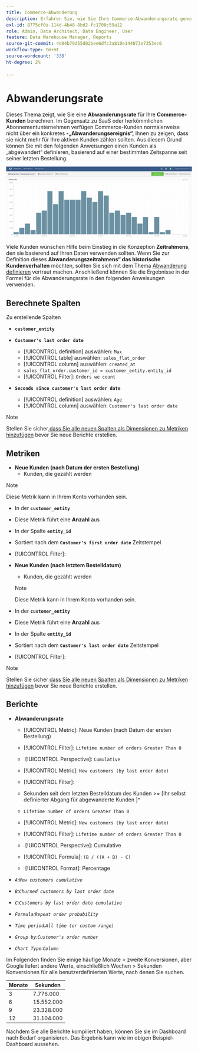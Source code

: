 ```yaml
---
title: Commerce-Abwanderung
description: Erfahren Sie, wie Sie Ihre Commerce-Abwanderungsrate generieren und analysieren.
exl-id: 8775cf0a-114d-4b48-8bd2-fc1700c59a12
role: Admin, Data Architect, Data Engineer, User
feature: Data Warehouse Manager, Reports
source-git-commit: 4d04b79d55d02bee6dfc3a810e144073e7353ec0
workflow-type: tm+mt
source-wordcount: '338'
ht-degree: 2%

---
```


# Abwanderungsrate

Dieses Thema zeigt, wie Sie eine **Abwanderungsrate** für Ihre **Commerce-Kunden** berechnen. Im Gegensatz zu SaaS oder herkömmlichen Abonnementunternehmen verfügen Commerce-Kunden normalerweise nicht über ein konkretes **-„Abwanderungsereignis“,** Ihnen zu zeigen, dass sie nicht mehr für Ihre aktiven Kunden zählen sollten. Aus diesem Grund können Sie mit den folgenden Anweisungen einen Kunden als „abgewandert“ definieren, basierend auf einer bestimmten Zeitspanne seit seiner letzten Bestellung.

![Visualisierung der Abwanderungsrate mit der Kundenbindung im Zeitverlauf](../../assets/Churn_rate_image.png)

Viele Kunden wünschen Hilfe beim Einstieg in die Konzeption **Zeitrahmens**, den sie basierend auf ihren Daten verwenden sollten. Wenn Sie zur Definition dieses **Abwanderungszeitrahmens“ das historische Kundenverhalten** möchten, sollten Sie sich mit dem Thema [Abwanderung definieren](../analysis/define-cust-churn.md) vertraut machen. Anschließend können Sie die Ergebnisse in der Formel für die Abwanderungsrate in den folgenden Anweisungen verwenden.

## Berechnete Spalten

Zu erstellende Spalten

* **`customer_entity`**
* **`Customer's last order date`**
   * [!UICONTROL definition] auswählen: `Max`
   * [!UICONTROL table] auswählen: `sales_flat_order`
   * [!UICONTROL column] auswählen: `created_at`
   * `sales_flat_order.customer_id = customer_entity.entity_id`
   * [!UICONTROL Filter]: `Orders we count`

* **`Seconds since customer's last order date`**
   * [!UICONTROL definition] auswählen: `Age`
   * [!UICONTROL column] auswählen: `Customer's last order date`

>[!NOTE]
>
>Stellen Sie sicher[&#x200B; dass Sie alle neuen Spalten als Dimensionen zu Metriken hinzufügen](../data-warehouse-mgr/manage-data-dimensions-metrics.md) bevor Sie neue Berichte erstellen.

## Metriken

* **Neue Kunden (nach Datum der ersten Bestellung)**
   * Kunden, die gezählt werden

>[!NOTE]
>
>Diese Metrik kann in Ihrem Konto vorhanden sein.

* In der **`customer_entity`**
* Diese Metrik führt eine **Anzahl** aus
* In der Spalte **`entity_id`**
* Sortiert nach dem **`Customer's first order date`** Zeitstempel
* [!UICONTROL Filter]:

* **Neue Kunden (nach letztem Bestelldatum)**
   * Kunden, die gezählt werden

  >[!NOTE]
  >
  >Diese Metrik kann in Ihrem Konto vorhanden sein.

* In der **`customer_entity`**
* Diese Metrik führt eine **Anzahl** aus
* In der Spalte **`entity_id`**
* Sortiert nach dem **`Customer's last order date`** Zeitstempel
* [!UICONTROL Filter]:

>[!NOTE]
>
>Stellen Sie sicher[&#x200B; dass Sie alle neuen Spalten als Dimensionen zu Metriken hinzufügen](../data-warehouse-mgr/manage-data-dimensions-metrics.md) bevor Sie neue Berichte erstellen.

## Berichte

* **Abwanderungsrate**
   * [!UICONTROL Metric]: Neue Kunden (nach Datum der ersten Bestellung)
   * [!UICONTROL Filter]: `Lifetime number of orders Greater Than 0`
   * &#x200B;
     [!UICONTROL Perspective]: `Cumulative`
   * [!UICONTROL Metric]: `New customers (by last order date)`
   * [!UICONTROL Filter]:
   * Sekunden seit dem letzten Bestelldatum des Kunden >= [Ihr selbst definierter Abgang für abgewanderte Kunden ]&#x200B;**`^`**
   * `Lifetime number of orders Greater Than 0`

   * [!UICONTROL Metric]: `New customers (by last order date)`
   * [!UICONTROL Filter]: `Lifetime number of orders Greater Than 0`
   * &#x200B;
     [!UICONTROL Perspective]: Cumulative
   * [!UICONTROL Formula]: `(B / ((A + B) - C)`
   * &#x200B;
     [!UICONTROL Format]: Percentage

* *`A`:`New customers cumulative`*
* *`B`:`Churned customers by last order date`*
* *`C`:`Customers by last order date cumulative`*
* *`Formula`:`Repeat order probability`*
* *`Time period`:`All time (or custom range)`*
* *`Group by`:`Customer's order number`*
* *`Chart Type`:`Column`*

Im Folgenden finden Sie einige häufige Monate > zweite Konversionen, aber Google liefert andere Werte, einschließlich Wochen > Sekunden Konversionen für alle benutzerdefinierten Werte, nach denen Sie suchen.

| **Monate** | **Sekunden** |
|---|---|
| 3 | 7.776.000 |
| 6 | 15.552.000 |
| 9 | 23.328.000 |
| 12 | 31.104.000 |

Nachdem Sie alle Berichte kompiliert haben, können Sie sie im Dashboard nach Bedarf organisieren. Das Ergebnis kann wie im obigen Beispiel-Dashboard aussehen.
